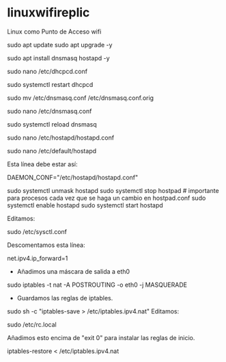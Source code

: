 # linuxwifireplic
Linux como Punto de Acceso wifi

sudo apt update
sudo apt upgrade -y

sudo apt install dnsmasq hostapd -y

sudo nano /etc/dhcpcd.conf

sudo systemctl restart dhcpcd

sudo mv /etc/dnsmasq.conf /etc/dnsmasq.conf.orig    

sudo nano /etc/dnsmasq.conf

sudo systemctl reload dnsmasq

sudo nano /etc/hostapd/hostapd.conf

sudo nano /etc/default/hostapd

Esta línea debe estar así:

DAEMON_CONF="/etc/hostapd/hostapd.conf"


sudo systemctl unmask hostapd
sudo systemctl stop hostpad # importante para procesos cada vez que se haga un cambio en hostpad.conf
sudo systemctl enable hostapd
sudo systemctl start hostapd


Editamos:

sudo /etc/sysctl.conf

Descomentamos esta línea:

net.ipv4.ip_forward=1
- Añadimos una máscara de salida a eth0

sudo iptables -t nat -A POSTROUTING -o eth0 -j MASQUERADE
- Guardamos las reglas de iptables.

sudo sh -c "iptables-save > /etc/iptables.ipv4.nat"
Editamos:

sudo /etc/rc.local

Añadimos esto encima de "exit 0" para instalar las reglas de inicio.

iptables-restore < /etc/iptables.ipv4.nat
